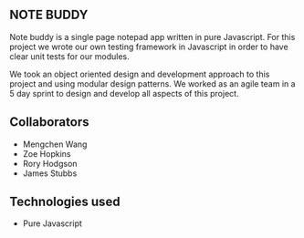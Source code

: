 ## NOTE BUDDY

Note buddy is a single page notepad app written in pure Javascript.
For this project we wrote our own testing framework in Javascript in
order to have clear unit tests for our modules.

We took an object oriented design and development approach to this
project and using modular design patterns. We worked as an agile team
in a 5 day sprint to design and develop all aspects of this project.

## Collaborators

- Mengchen Wang
- Zoe Hopkins
- Rory Hodgson
- James Stubbs

## Technologies used

- Pure Javascript

